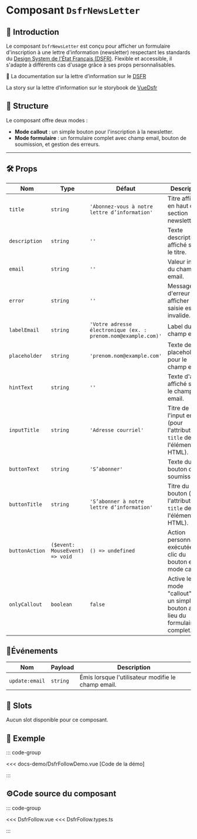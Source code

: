# Composant `DsfrNewsLetter`

## 🌟 Introduction

Le composant `DsfrNewsLetter` est conçu pour afficher un formulaire d'inscription à une lettre d'information (newsletter) respectant les standards du [Design System de l'État Français (DSFR)](https://www.systeme-de-design.gouv.fr/). Flexible et accessible, il s'adapte à différents cas d'usage grâce à ses props personnalisables.

🏅 La documentation sur la lettre d’information sur le [DSFR](https://www.systeme-de-design.gouv.fr/composants-et-modeles/composants/lettre-d-information-et-reseaux-sociaux)

<VIcon name="vi-file-type-storybook" /> La story sur la lettre d’information sur le storybook de [VueDsfr](https://storybook.vue-ds.fr/?path=/docs/composants-dsfrnewsletter--docs)

## 📐 Structure

Le composant offre deux modes :

- **Mode callout** : un simple bouton pour l'inscription à la newsletter.
- **Mode formulaire** : un formulaire complet avec champ email, bouton de soumission, et gestion des erreurs.

---

## 🛠️ Props

| Nom            | Type                              | Défaut                                                                                      | Description                                                                 |
|-----------------|-----------------------------------|--------------------------------------------------------------------------------------------|-----------------------------------------------------------------------------|
| `title`        | `string`                          | `'Abonnez-vous à notre lettre d’information'`                                              | Titre affiché en haut de la section newsletter.                            |
| `description`  | `string`                          | `''`                                                                                       | Texte descriptif affiché sous le titre.                                     |
| `email`        | `string`                          | `''`                                                                                       | Valeur initiale du champ email.                                             |
| `error`        | `string`                          | `''`                                                                                       | Message d'erreur à afficher si la saisie est invalide.                      |
| `labelEmail`   | `string`                          | `'Votre adresse électronique (ex. : prenom.nom@example.com)'`                              | Label du champ email.                                                       |
| `placeholder`  | `string`                          | `'prenom.nom@example.com'`                                                                 | Texte de placeholder pour le champ email.                                   |
| `hintText`     | `string`                          | `''`                                                                                       | Texte d'aide affiché sous le champ email.                                   |
| `inputTitle`   | `string`                          | `'Adresse courriel'`                                                                       | Titre de l'input email (pour l'attribut `title` de l'élément HTML).         |
| `buttonText`   | `string`                          | `'S’abonner'`                                                                              | Texte du bouton de soumission.                                              |
| `buttonTitle`  | `string`                          | `'S’abonner à notre lettre d’information'`                                                | Titre du bouton (pour l'attribut `title` de l'élément HTML).                |
| `buttonAction` | `($event: MouseEvent) => void`    | `() => undefined`                                                                          | Action personnalisée exécutée au clic du bouton en mode callout.            |
| `onlyCallout`  | `boolean`                         | `false`                                                                                    | Active le mode "callout" avec un simple bouton au lieu du formulaire complet. |

## 📡Événements

| Nom               | Payload    | Description                                                                     |
|--------------------|------------|---------------------------------------------------------------------------------|
| `update:email`    | `string`   | Émis lorsque l'utilisateur modifie le champ email.                              |

## 🧩 Slots

Aucun slot disponible pour ce composant.

## 📝 Exemple

::: code-group

<Story data-title="Démo" min-h="400px">
  <DsfrFollowDemo />
</Story>

<<< docs-demo/DsfrFollowDemo.vue [Code de la démo]

:::

## ⚙️Code source du composant

::: code-group

<<< DsfrFollow.vue
<<< DsfrFollow.types.ts

:::

<script setup lang="ts">
import DsfrFollowDemo from './docs-demo/DsfrFollowDemo.vue'
</script>
